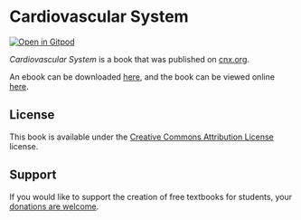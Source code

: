 # Cardiovascular System

[![Open in Gitpod](https://gitpod.io/button/open-in-gitpod.svg)](https://gitpod.io/from-referrer/)

_Cardiovascular System_ is a book that was published on [cnx.org](https://cnx.org/).

An ebook can be downloaded [here](https://github.com/cnx-user-books/cnxbook-cardiovascular-system/releases/latest), and the book can be viewed online [here](https://github.com/cnx-user-books/cnxbook-cardiovascular-system/releases/latest).

## License
This book is available under the [Creative Commons Attribution License](./LICENSE) license.

## Support
If you would like to support the creation of free textbooks for students, your [donations are welcome](https://riceconnect.rice.edu/donation/support-openstax-banner).
